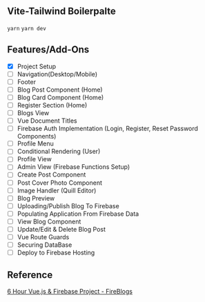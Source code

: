 ## Vite-Tailwind Boilerpalte

`yarn`
`yarn dev`

## Features/Add-Ons

- [x] Project Setup
- [ ] Navigation(Desktop/Mobile)
- [ ] Footer
- [ ] Blog Post Component (Home)
- [ ] Blog Card Component (Home)
- [ ] Register Section (Home)
- [ ] Blogs View
- [ ] Vue Document Titles
- [ ] Firebase Auth Implementation (Login, Register, Reset Password Components)
- [ ] Profile Menu
- [ ] Conditional Rendering (User)
- [ ] Profile View
- [ ] Admin View (Firebase Functions Setup)
- [ ] Create Post Component
- [ ] Post Cover Photo Component
- [ ] Image Handler (Quill Editor)
- [ ] Blog Preview
- [ ] Uploading/Publish Blog To Firebase
- [ ] Populating Application From Firebase Data
- [ ] View Blog Component
- [ ] Update/Edit & Delete Blog Post
- [ ] Vue Route Guards
- [ ] Securing DataBase
- [ ] Deploy to Firebase Hosting

## Reference

[6 Hour Vue.js & Firebase Project - FireBlogs](https://www.youtube.com/watch?v=ISv22NNL-aE)
